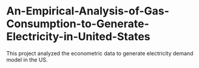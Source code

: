 # An-Empirical-Analysis-of-Gas-Consumption-to-Generate-Electricity-in-United-States
This project analyzed the econometric data to generate electricity demand model in the US.
